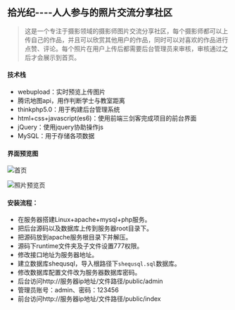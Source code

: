 ## 拾光纪----人人参与的照片交流分享社区
> 这是一个专注于摄影领域的摄影师图片交流分享社区，每个摄影师都可以上传自己的作品，并且可以欣赏其他用户的作品，同时可以对喜欢的作品进行点赞、评论。每个照片在用户上传后都需要后台管理员来审核，审核通过之后才会展示到首页。

#### 技术栈

- webupload：实时预览上传图片
- 腾讯地图api，用作判断学士与教室距离
- thinkphp5.0：用于构建后台管理系统
- html+css+javascript(es6)：使用前端三剑客完成项目的前台界面
- jQuery：使用jquery协助操作js
- MySQL：用于存储各项数据

#### 界面预览图
![首页](../master/img/index.png)

![照片预览页](../master/img/detail.png)

#### 安装流程：

- 在服务器搭建Linux+apache+mysql+php服务。
- 把后台源码以及数据库上传到服务器root目录下。
- 把源码放到apache服务根目录下并解压。
- 源码下runtime文件夹及子文件设置777权限。
- 修改接口地址为服务器地址。
- 建立数据库shequsql，导入根路径下`shequsql.sql`数据库。
- 修改数据库配置文件改为服务器数据库密码。
- 后台访问http://服务器ip地址/文件路径/public/admin
- 管理员账号：admin、密码：123456
- 前台访问http://服务器ip地址/文件路径/public/index
